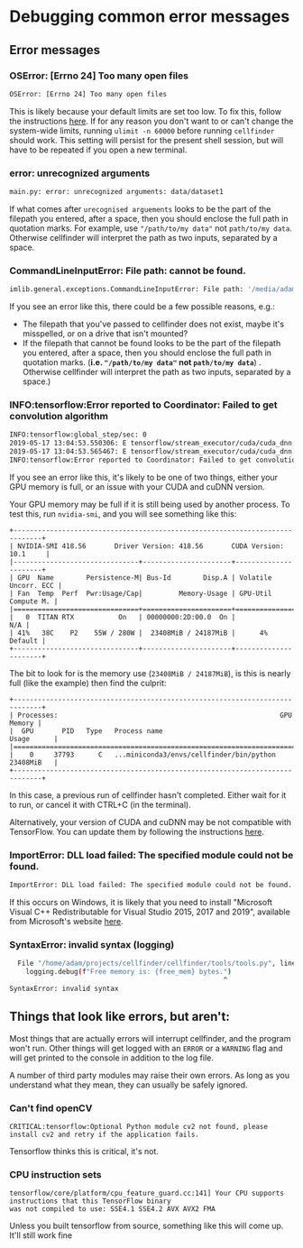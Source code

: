 # Debugging common error messages

## Error messages

### OSError: [Errno 24] Too many open files

```bash
OSError: [Errno 24] Too many open files
```

This is likely because your default limits are set too low.
To fix this, follow the instructions [here](https://easyengine.io/tutorials/linux/increase-open-files-limit/).
If for any reason you don't want to or can't change the system-wide limits, running `ulimit -n 60000` before running `cellfinder` should work.
This setting will persist for the present shell session, but will have to be repeated if you open a new terminal.

### error: unrecognized arguments

```bash
main.py: error: unrecognized arguments: data/dataset1
```

If what comes after `urecognised arguements` looks to be the part of the filepath you entered, after a space, then you should enclose the full path in quotation marks.
For example, use `"/path/to/my data"` not `path/to/my data`.
Otherwise cellfinder will interpret the path as two inputs, separated by a space.

### CommandLineInputError: File path: cannot be found.

```bash
imlib.general.exceptions.CommandLineInputError: File path: '/media/adam/Storage/cellfinder/data/dataset1' cannot be found.
```

If you see an error like this, there could be a few possible reasons, e.g.:

* The filepath that you've passed to cellfinder does not exist, maybe it's misspelled, or on a drive that isn't mounted?
* If the filepath that cannot be found looks to be the part of the filepath you entered, after a space, then you 
should enclose the full path in quotation marks. (**i.e. `"/path/to/my data"` not `path/to/my data`**) . Otherwise 
cellfinder will interpret the path as two inputs, separated by a space.)

### INFO:tensorflow:Error reported to Coordinator: Failed to get convolution algorithm

```bash
INFO:tensorflow:global_step/sec: 0
2019-05-17 13:04:53.550306: E tensorflow/stream_executor/cuda/cuda_dnn.cc:334] Could not create cudnn handle: CUDNN_STATUS_INTERNAL_ERROR
2019-05-17 13:04:53.565467: E tensorflow/stream_executor/cuda/cuda_dnn.cc:334] Could not create cudnn handle: CUDNN_STATUS_INTERNAL_ERROR
INFO:tensorflow:Error reported to Coordinator: Failed to get convolution algorithm. This is probably because cuDNN failed to initialize, so try looking to see if a warning log message was printed above.
```

If you see an error like this, it's likely to be one of two things, either your GPU memory is full, or an issue with 
your CUDA and cuDNN version.

Your GPU memory may be full if it is still being used by another process. To test this, run `nvidia-smi`, and you will 
see something like this:

```text
+-----------------------------------------------------------------------------+
| NVIDIA-SMI 418.56       Driver Version: 418.56       CUDA Version: 10.1     |
|-------------------------------+----------------------+----------------------+
| GPU  Name        Persistence-M| Bus-Id        Disp.A | Volatile Uncorr. ECC |
| Fan  Temp  Perf  Pwr:Usage/Cap|         Memory-Usage | GPU-Util  Compute M. |
|===============================+======================+======================|
|   0  TITAN RTX           On   | 00000000:2D:00.0  On |                  N/A |
| 41%   38C    P2    55W / 280W |  23408MiB / 24187MiB |      4%      Default |
+-------------------------------+----------------------+----------------------+
```

The bit to look for is the memory use (`23408MiB / 24187MiB`), is this is nearly full (like the example) then 
find the culprit:

```text
+-----------------------------------------------------------------------------+
| Processes:                                                       GPU Memory |
|  GPU       PID   Type   Process name                             Usage      |
|=============================================================================|
|    0     37793      C   ...miniconda3/envs/cellfinder/bin/python 23408MiB   |
+-----------------------------------------------------------------------------+
```

In this case, a previous run of cellfinder hasn't completed. Either wait for it to run, or cancel it with CTRL+C 
(in the terminal).

Alternatively, your version of CUDA and cuDNN may be not compatible with TensorFlow. You can update them by 
following the instructions [here](/documentation/setting-up/gpu).

### ImportError: DLL load failed: The specified module could not be found.

```bash
ImportError: DLL load failed: The specified module could not be found.
```

If this occurs on Windows, it is likely that you need to install "Microsoft Visual C++ Redistributable for Visual 
Studio 2015, 2017 and 2019", available from Microsoft's website 
[here](https://learn.microsoft.com/en-GB/cpp/windows/latest-supported-vc-redist?view=msvc-170).

### SyntaxError: invalid syntax \(logging\)

```bash
  File "/home/adam/projects/cellfinder/cellfinder/tools/tools.py", line 444
    logging.debug(f"Free memory is: {free_mem} bytes.")
                                                     ^
SyntaxError: invalid syntax
```

## Things that look like errors, but aren't:

Most things that are actually errors will interrupt cellfinder, and the program won't run. Other things will get 
logged with an `ERROR` or a `WARNING` flag and will get printed to the console in addition to the log file.

A number of third party modules may raise their own errors. As long as you understand what they mean, they can 
usually be safely ignored.

### Can't find openCV

```
CRITICAL:tensorflow:Optional Python module cv2 not found, please install cv2 and retry if the application fails.
```

Tensorflow thinks this is critical, it's not.

### CPU instruction sets

```
tensorflow/core/platform/cpu_feature_guard.cc:141] Your CPU supports instructions that this TensorFlow binary 
was not compiled to use: SSE4.1 SSE4.2 AVX AVX2 FMA
```

Unless you built tensorflow from source, something like this will come up. It'll still work fine

